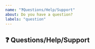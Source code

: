```yaml
---
name: "❓Questions/Help/Support"
about: Do you have a question?
labels: "question"
---
```


## ❓ Questions/Help/Support

<!-- If you have a question, please checkout other issues labelled as "question" (https://github.com/pytorch/ignite/issues?q=is%3Aissue+is%3Aopen+label%3Aquestion) -->
<!-- If your question is not listed above or you need a support or help, please provide a description-->
<!-- If you prefer, you can also reach out us on [Discussion Forum](https://discuss.pytorch.org/) adding tag "ignite". -->
